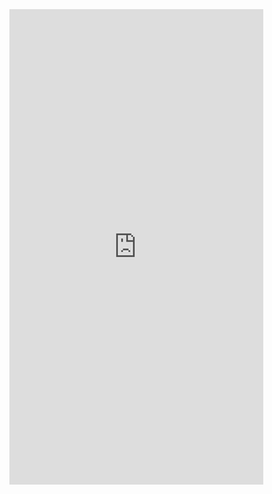 <iframe  
height=850
width=90%
src="https://ks.wjx.top/vm/YgpdBVH.aspx"  
frameborder=0  
allowfullscreen>
</iframe>